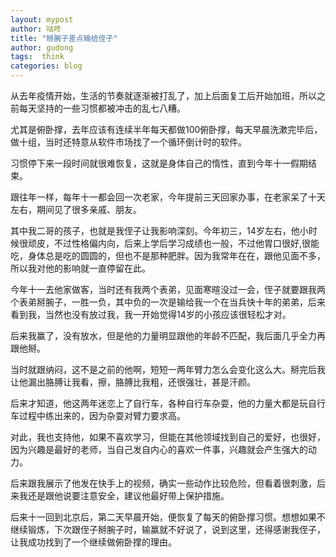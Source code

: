 ```yaml
---
layout: mypost
author: 咕咚
title: "掰腕子差点输给侄子"
author: gudong
tags:  think
categories: blog
---
```

从去年疫情开始，生活的节奏就逐渐被打乱了，加上后面复工后开始加班，所以之前每天坚持的一些习惯都被冲击的乱七八糟。

尤其是俯卧撑，去年应该有连续半年每天都做100俯卧撑，每天早晨洗漱完毕后，做十组，当时还特意从软件市场找了一个循环倒计时的软件。

习惯停下来一段时间就很难恢复，这就是身体自己的惰性，直到今年十一假期结束。

跟往年一样，每年十一都会回一次老家，今年提前三天回家办事，在老家呆了十天左右，期间见了很多亲戚、朋友。

其中我二哥的孩子，也就是我侄子让我影响深刻。今年初三，14岁左右，他小时候很顽皮，不过性格偏内向，后来上学后学习成绩也一般，不过他胃口很好,很能吃，身体总是吃的圆圆的，但也不是那种肥胖。因为我常年在在，跟他见面不多，所以我对他的影响就一直停留在此。

今年十一去他家做客，当时还有我两个表弟，见面寒暄没过一会，侄子就要跟我两个表弟掰腕子，一胜一负，其中负的一次是输给我一个在当兵快十年的弟弟，后来看到我，当然也没有放过我，我一开始觉得14岁的小孩应该很轻松才对。

后来我赢了，没有放水，但是他的力量明显跟他的年龄不匹配，我后面几乎全力再跟他掰。

当时就跟纳闷，这不是之前的他啊，短短一两年臂力怎么会变化这么大。掰完后我让他漏出胳膊让我看，擦，胳膊比我粗，还很强壮，甚是汗颜。

后来才知道，他这两年迷恋上了自行车，各种自行车杂耍，他的力量大都是玩自行车过程中练出来的，因为杂耍对臂力要求高。

对此，我也支持他，如果不喜欢学习，但能在其他领域找到自己的爱好，也很好，因为兴趣是最好的老师，当自己发自内心的喜欢一件事，兴趣就会产生强大的动力。

后来跟我展示了他发在快手上的视频，确实一些动作比较危险，但看着很刺激，后来我还是跟他说要注意安全，建议他最好带上保护措施。

后来十一回到北京后，第二天早晨开始，便恢复了每天的俯卧撑习惯。想想如果不继续锻炼，下次跟侄子掰腕子时，输赢就不好说了，说到这里，还得感谢我侄子，让我成功找到了一个继续做俯卧撑的理由。




